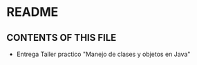 # README

## CONTENTS OF THIS FILE
   
* Entrega Taller practico "Manejo de clases y objetos en Java"




